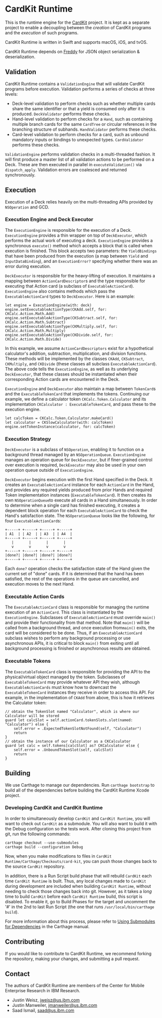 # CardKit Runtime

This is the runtime engine for the [CardKit](https://github.ibm.com/CMER/card-kit) project. It is kept as a separate project to enable a decoupling between the *creation* of CardKit programs and the *execution* of such programs.

CardKit Runtime is written in Swift and supports macOS, iOS, and tvOS.

CardKit Runtime depends on [Freddy](https://github.com/bignerdranch/Freddy) for JSON object serialization & deserialization.

## Validation

CardKit Runtime contains a `ValidationEngine` that will validate CardKit programs before execution. Validation performs a series of checks at three levels:

* Deck-level validation to perform checks such as whether multiple cards share the same identifier or that a yield is consumed only after it is produced. `DeckValidator` performs these checks.
* Hand-level validation to perform checks for a `Hand`, such as containing multiple branch cards for the same `CardTree` or circular references in the branching structure of subhands. `HandValidator` performs these checks.
* Card-level validation to perform checks for a card, such as unbound mandatory inputs or bindings to unexpected types. `CardValidator` performs these checks.

`ValidationEngine` performs validation checks in a multi-threaded fashion. It will first produce a master list of all validation actions to be performed on a Deck. These are then executed in parallel in `executeValidation()` via `dispatch_apply`. Validation errors are coalesced and returned synchronously.

## Execution

Execution of a Deck relies heavily on the multi-threading APIs provided by `NSOperation` and GCD.

### Execution Engine and Deck Executor

The `ExecutionEngine` is responsible for the execution of a Deck. `ExecutionEngine` provides a thin wrapper on top of `DeckExecutor`, which performs the actual work of executing a deck. `ExecutionEngine` provides a synchronous `execute()` method which accepts a block that is called when execution is finished. This block accepts two parameters: the `YieldBindings` that have been produced from the execution (a map between `Yield` and `InputDataBinding`), and an `ExecutionError?` specifying whether there was an error during execution.

`DeckExecutor` is responsible for the heavy-lifting of execution. It maintains a mapping between `ActionCardDescriptor`s and the type responsible for executing that Action card (a subclass of `ExecutableActionCard`). `ExecutionEngine` also contains methods which pass the `ExecutableActionCard` types to `DeckExecutor`. Here is an example:

```
let engine = ExecutionEngine(with: deck)
engine.setExecutableActionType(CKAdd.self, for: CKCalc.Action.Math.Add)
engine.setExecutableActionType(CKSubtract.self, for: CKCalc.Action.Math.Subtract)
engine.setExecutableActionType(CKMultiply.self, for: CKCalc.Action.Math.Multiply)
engine.setExecutableActionType(CKDivide.self, for: CKCalc.Action.Math.Divide)
```

In this example, we assume `ActionCardDescriptors` exist for a hypothetical calculator's addition, subtraction, multiplication, and division functions. These methods will be implemented by the classes `CKAdd`, `CKSubtract`, `CKMultiply`, and `CKDivide` (these classes all subclass `ExecutableActionCard`). The above code tells the `ExecutionEngine`, as well as its underlying `DeckExecutor`, that these classes should be instantiated when their corresponding Action cards are encountered in the Deck.

`ExecutionEngine` and `DeckExecutor` also maintain a map between `TokenCard`s and the `ExecutableTokenCard` that implements the tokens. Continuing our example, we define a calculator token `CKCalc.Token.Calculator` and its implementation `CKCalculator : ExecutableTokenCard`, and pass these to the execution engine.

```
let calcToken = CKCalc.Token.Calculator.makeCard()
let calculator = CKSlowCalculator(with: calcToken)
engine.setTokenInstance(calculator, for: calcToken)
```

### Execution Strategy

`DeckExecutor` is a subclass of `NSOperation`, enabling it to function on a background thread managed by an `NSOperationQueue`. `ExecutionEngine` manages an operation queue for `DeckExecutor`, but if finer-grained control over execution is required, `DeckExecutor` may also be used in your own operation queue outside of `ExecutionEngine`.

`DeckExecutor` begins execution with the first Hand specified in the Deck. It creates an `ExecutableActionCard` instance for each `ActionCard` in the Hand, and provides any required yields produced from prior Hands and required Token implementation instances (`ExecutableTokenCard`). It then creates its own `NSOperationQueue`to execute all cards in a Hand simultaneously. In order to determine when a single card has finished executing, it creates a dependent block operation for each `ExecutableActionCard` to check the Hand's satisfaction state. The `NSOperationQueue` looks like the following, for four `ExecutableActionCard`s:

```
+-----+ +-----+ +-----+ +-----+
| A1  | | A2  | | A3  | | A4  |
+-----+ +-----+ +-----+ +-----+
   |       |       |       |
   v       v       v       v
+-----+ +-----+ +-----+ +-----+
|done?| |done?| |done?| |done?|
+-----+ +-----+ +-----+ +-----+
```

Each `done?` operation checks the satisfaction state of the Hand given the current set of "done" cards. If it is determined that the hand has been satisfied, the rest of the operations in the queue are cancelled, and execution moves to the next Hand.

### Executable Action Cards

The `ExecutableActionCard` class is responsible for managing the runtime execution of an `ActionCard`. This class is instantiated by the `ExecutionEngine`. Subclasses of `ExecutableActionCard` must override `main()` and provide their functionality from that method. Note that `main()` will be called from a background thread, and once execution from`main()` exits, the card will be considered to be done. Thus, if an `ExecutableActionCard` subclass wishes to perform any background processing or use asynchronous APIs, it is critical to block `main()` from exiting until all background processing is finished or asynchronous results are obtained.

### Executable Tokens

The `ExecutableTokenCard` class is responsible for providing the API to the physical/virtual object managed by the token. Subclasses of `ExecutableTokenCard` may provide whatever API they wish, although `ExecutableActionCards` must know how to downcast the `ExecutableTokenCard` instances they receive in order to access this API. For example, in the implementation of `CKAdd` from above, this is how it retrieves the Calculator token:

```
// obtain the TokenSlot named "Calculator", which is where our Calculator will be stored
guard let calcSlot = self.actionCard.tokenSlots.slot(named: "Calculator") else {
	self.error = .ExpectedTokenSlotNotFound(self, "Calculator")
	return
}
// obtain the instance of our Calculator as a CKCalculator
guard let calc = self.tokens[calcSlot] as? CKCalculator else {
	self.error = .UnboundTokenSlot(self, calcSlot)
	return
}
```

## Building

We use Carthage to manage our dependencies. Run `carthage bootstrap` to build all of the dependencies before building the CardKit Runtime Xcode project.

### Developing CardKit and CardKit Runtime

In order to simultaneously develop `CardKit` and `CardKit Runtime`, you will want to check out `CardKit` as a submodule. You will also want to build it with the Debug configuration so the tests work. After cloning this project from git, run the following commands:

```
carthage checkout --use-submodules
carthage build --configuration Debug
```

Now, when you make modifications to files in `CardKit Runtime/Carthage/Checkouts/card-kit`, you can push those changes back to the source `CardKit` repository.

In addition, there is a Run Script build phase that will rebuild `CardKit` each time `CardKit Runtime` is built. Thus, any local changes made to `CardKit` during development are included when building `CardKit Runtime`, without needing to check those changes back into git. However, as it takes a *long* time to build `CardKit` before each `CardKit Runtime` build, this script is disabled. To enable it, go to Build Phases for the target and uncomment the '#' in the 2nd to last Run Script (the one that runs `/usr/local/bin/carthage build`).

For more information about this process, please refer to [Using Submodules for Dependencies](https://github.com/Carthage/Carthage#using-submodules-for-dependencies) in the Carthage manual.

## Contributing

If you would like to contribute to CardKit Runtime, we recommend forking the repository, making your changes, and submitting a pull request.

## Contact

The authors of CardKit Runtime are members of the Center for Mobile Enterprise Research in IBM Research.

* Justin Weisz, jweisz@us.ibm.com
* Justin Manweiler, jmanweiler@us.ibm.com
* Saad Ismail, saad@us.ibm.com